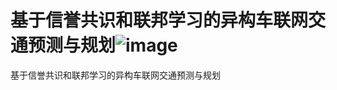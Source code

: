 # 基于信誉共识和联邦学习的异构车联网交通预测与规划![image](https://github.com/zhanglinchao1/-/assets/50269964/091a9efd-4764-453f-b431-0b586c534764)

基于信誉共识和联邦学习的异构车联网交通预测与规划
